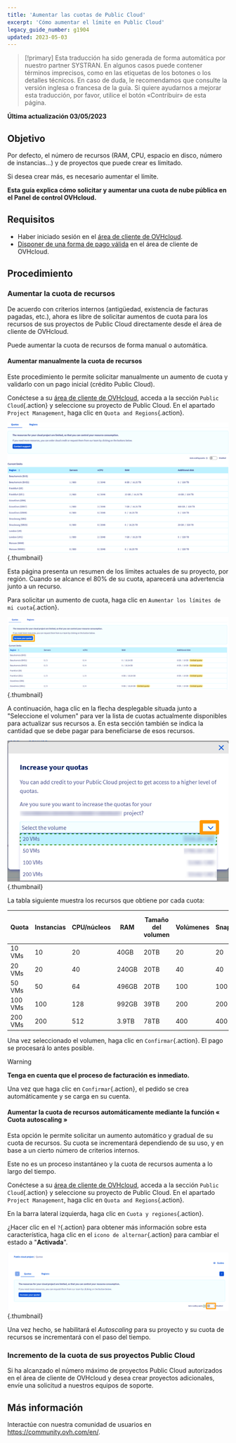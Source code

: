 ```yaml
---
title: 'Aumentar las cuotas de Public Cloud'
excerpt: 'Cómo aumentar el límite en Public Cloud'
legacy_guide_number: g1904
updated: 2023-05-03
---
```


> [!primary]
> Esta traducción ha sido generada de forma automática por nuestro partner SYSTRAN. En algunos casos puede contener términos imprecisos, como en las etiquetas de los botones o los detalles técnicos. En caso de duda, le recomendamos que consulte la versión inglesa o francesa de la guía. Si quiere ayudarnos a mejorar esta traducción, por favor, utilice el botón «Contribuir» de esta página.
> 

**Última actualización 03/05/2023**

## Objetivo

Por defecto, el número de recursos (RAM, CPU, espacio en disco, número de instancias...) y de proyectos que puede crear es limitado.

Si desea crear más, es necesario aumentar el límite.

**Esta guía explica cómo solicitar y aumentar una cuota de nube pública en el Panel de control OVHcloud.**

## Requisitos

- Haber iniciado sesión en el [área de cliente de OVHcloud](https://www.ovh.com/auth/?action=gotomanager&from=https://www.ovh.es/&ovhSubsidiary=es).
- [Disponer de una forma de pago válida](/pages/account_and_service_management/managing_billing_payments_and_services/manage-payment-methods) en el área de cliente de OVHcloud.


## Procedimiento

### Aumentar la cuota de recursos

De acuerdo con criterios internos (antigüedad, existencia de facturas pagadas, etc.), ahora es libre de solicitar aumentos de cuota para los recursos de sus proyectos de Public Cloud directamente desde el área de cliente de OVHcloud.

Puede aumentar la cuota de recursos de forma manual o automática.

#### Aumentar manualmente la cuota de recursos

Este procedimiento le permite solicitar manualmente un aumento de cuota y validarlo con un pago inicial (crédito Public Cloud).

Conéctese a su [área de cliente de OVHcloud](https://www.ovh.com/auth/?action=gotomanager&from=https://www.ovh.es/&ovhSubsidiary=es), acceda a la sección `Public Cloud`{.action} y seleccione su proyecto de Public Cloud. En el apartado `Project Management`, haga clic en `Quota and Regions`{.action}.

![access quota](images/raisepciquota2021.png){.thumbnail}

Esta página presenta un resumen de los límites actuales de su proyecto, por región. Cuando se alcance el 80% de su cuota, aparecerá una advertencia junto a un recurso.

Para solicitar un aumento de cuota, haga clic en `Aumentar los límites de mi cuota`{.action}.

![raise-pci-quota](images/raisepciquota2021b.png){.thumbnail}

A continuación, haga clic en la flecha desplegable situada junto a "Seleccione el volumen" para ver la lista de cuotas actualmente disponibles para actualizar sus recursos a. En esta sección también se indica la cantidad que se debe pagar para beneficiarse de esos recursos.

![select quota](images/selectquotas.png){.thumbnail}

La tabla siguiente muestra los recursos que obtiene por cada cuota:

|Quota|Instancias|CPU/núcleos|RAM|Tamaño del volumen|Volúmenes|Snapshots|Tamaño de la copia de seguridad|Floating IPs|Octavia Load Balancer|Gateway (Routers)|
|---|---|---|---|---|---|---|---|---|---|---|
|10 VMs|10|20|40GB|20TB|20|20|59TB|2|2|2|
|20 VMs|20|40|240GB|20TB|40|40|117TB|2|2|2|
|50 VMs|50|64|496GB|20TB|100|100|293TB|10|10|10|
|100 VMs|100|128|992GB|39TB|200|200|586TB|10|10|10|
|200 VMs|200|512|3.9TB|78TB|400|400|1172TB|50|50|50|

Una vez seleccionado el volumen, haga clic en `Confirmar`{.action}. El pago se procesará lo antes posible.

> [!warning]
> **Tenga en cuenta que el proceso de facturación es inmediato.**
>
> Una vez que haga clic en `Confirmar`{.action}, el pedido se crea automáticamente y se carga en su cuenta.
>

#### Aumentar la cuota de recursos automáticamente mediante la función « Cuota autoscaling »

Esta opción le permite solicitar un aumento automático y gradual de su cuota de recursos. Su cuota se incrementará dependiendo de su uso, y en base a un cierto número de criterios internos.

Este no es un proceso instantáneo y la cuota de recursos aumenta a lo largo del tiempo.

Conéctese a su [área de cliente de OVHcloud](https://www.ovh.com/auth/?action=gotomanager&from=https://www.ovh.es/&ovhSubsidiary=es), acceda a la sección `Public Cloud`{.action} y seleccione su proyecto de Public Cloud. En el apartado `Project Management`, haga clic en `Quota and Regions`{.action}.

En la barra lateral izquierda, haga clic en `Cuota y regiones`{.action}.

¿Hacer clic en el `?`{.action} para obtener más información sobre esta característica, haga clic en el `icono de alternar`{.action} para cambiar el estado a "**Activada**".

![auto scaling](images/autoscaling.png){.thumbnail}

Una vez hecho, se habilitará el *Autoscaling* para su proyecto y su cuota de recursos se incrementará con el paso del tiempo.

### Incremento de la cuota de sus proyectos Public Cloud

Si ha alcanzado el número máximo de proyectos Public Cloud autorizados en el área de cliente de OVHcloud y desea crear proyectos adicionales, envíe una solicitud a nuestros equipos de soporte.

## Más información

Interactúe con nuestra comunidad de usuarios en <https://community.ovh.com/en/>.
